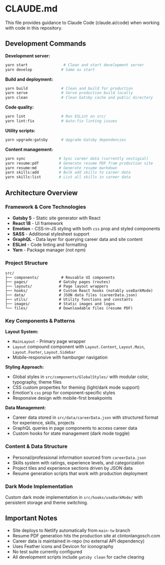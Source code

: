 # CLAUDE.md

This file provides guidance to Claude Code (claude.ai/code) when working with code in this repository.

## Development Commands

**Development server:**

```bash
yarn start                # Clean and start development server
yarn develop             # Same as start
```

**Build and deployment:**

```bash
yarn build               # Clean and build for production
yarn serve               # Serve production build locally
yarn clean               # Clean Gatsby cache and public directory
```

**Code quality:**

```bash
yarn lint                # Run ESLint on src/
yarn lint:fix            # Auto-fix linting issues
```

**Utility scripts:**

```bash
yarn upgrade:gatsby      # Upgrade Gatsby dependencies
```

**Content management:**

```bash
yarn sync               # Sync career data (currently vestigial)
yarn resume:pdf         # Generate resume PDF from production site
yarn resume:md          # Generate resume markdown
yarn skills:add         # Bulk add skills to career data
yarn skills:list        # List all skills in career data
```

## Architecture Overview

### Framework & Core Technologies

- **Gatsby 5** - Static site generator with React
- **React 18** - UI framework
- **Emotion** - CSS-in-JS styling with both `css` prop and styled components
- **SASS** - Additional stylesheet support
- **GraphQL** - Data layer for querying career data and site content
- **ESLint** - Code linting and formatting
- **Yarn** - Package manager (not npm)

### Project Structure

```
src/
├── components/          # Reusable UI components
├── pages/              # Gatsby pages (routes)
├── layouts/            # Page layout wrappers
├── hooks/              # Custom React hooks (notably useDarkMode)
├── data/               # JSON data files (careerData.json)
├── utils/              # Utility functions and constants
├── images/             # Static images and logos
└── files/              # Downloadable files (resume PDF)
```

### Key Components & Patterns

**Layout System:**

- `MainLayout` - Primary page wrapper
- `Layout` compound component with `Layout.Content`, `Layout.Main`, `Layout.Footer`, `Layout.Sidebar`
- Mobile-responsive with hamburger navigation

**Styling Approach:**

- Global styles in `src/components/GlobalStyles/` with modular color, typography, theme files
- CSS custom properties for theming (light/dark mode support)
- Emotion's `css` prop for component-specific styles
- Responsive design with mobile-first breakpoints

**Data Management:**

- Career data stored in `src/data/careerData.json` with structured format for experience, skills, projects
- GraphQL queries in page components to access career data
- Custom hooks for state management (dark mode toggle)

### Content & Data Structure

- Personal/professional information sourced from `careerData.json`
- Skills system with ratings, experience levels, and categorization
- Project tiles and experience sections driven by JSON data
- Resume generation scripts that work with production deployment

### Dark Mode Implementation

Custom dark mode implementation in `src/hooks/useDarkMode/` with persistent storage and theme switching.

## Important Notes

- Site deploys to Netlify automatically from `main-tw` branch
- Resume PDF generation hits the production site at clintonlangosch.com
- Career data is maintained in-repo (no external API dependency)
- Uses Feather icons and Devicon for iconography
- No test suite currently configured
- All development scripts include `gatsby clean` for cache clearing
